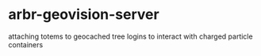 # arbr-geovision-server
attaching totems to geocached tree logins to interact with charged particle containers
